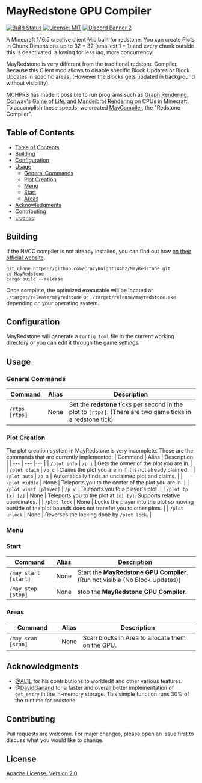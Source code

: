 # MayRedstone GPU Compiler

[![Build Status](https://travis-ci.org/MCHPR/MCHPRS.svg?branch=master)](https://travis-ci.org/MCHPR/MCHPRS) [![License: MIT](https://img.shields.io/badge/License-MIT-yellow.svg)](https://www.apache.org/licenses/LICENSE-2.0) [![Discord Banner 2](https://discordapp.com/api/guilds/724072903083163679/widget.png)](https://discord.com/invite/svK9JU7)

A Minecraft 1.16.5 creative client Mid built for redstone. You can create Plots in Chunk Dimensions up to 32 * 32 (smallest 1 * 1) and every chunk outside this is deactivated, allowing for less lag, more concurrency!

MayRedstone is very different from the traditional redstone Compiler. Because this Client mod allows to disable specific Block Updates or Block Updates in specific areas. (However the Blocks gets updated in background without visibility).

MCHPRS has made it possible to run programs such as [Graph Rendering, Conway's Game of Life, and Mandelbrot Rendering](https://www.youtube.com/watch?v=FDiapbD0Xfg) on CPUs in Minecraft. To accomplish these speeds, we created [MayCompiler](docs/MayCompiler.md), the "Redstone Compiler".

## Table of Contents

- [Table of Contents](#table-of-contents)
- [Building](#building)
- [Configuration](#configuration)
- [Usage](#usage)
   - [General Commands](#general-commands)
   - [Plot Creation](#plot-creation)
   - [Menu](#menu)
   - [Start](#start)
   - [Areas](#areas)
- [Acknowledgments](#acknowledgments)
- [Contributing](#contributing)
- [License](#license)

## Building

If the NVCC compiler is not already installed, you can find out how [on their official website](https://visualstudio.microsoft.com/de/downloads/).

```shell
git clone https://github.com/CrazyKnight144hz/MayRedstone.git
cd MayRedstone
cargo build --release
```

Once complete, the optimized executable will be located at `./target/release/mayredstone` or `./target/release/mayredstone.exe` depending on your operating system.

## Configuration

MayRedstone will generate a `Config.toml` file in the current working directory or you can edit it through the game settings.

## Usage

### General Commands
| Command | Alias | Description |
| --- | --- |--- |
| `/rtps [rtps]` | None | Set the **redstone** ticks per second in the plot to `[rtps]`. (There are two game ticks in a redstone tick) |

### Plot Creation
The plot creation system in MayRedstone is very incomplete.
These are the commands that are currently implemented:
| Command | Alias | Description |
| --- | --- |--- |
| `/plot info` | `/p i` | Gets the owner of the plot you are in. |
| `/plot claim` | `/p c` | Claims the plot you are in if it is not already claimed. |
| `/plot auto` | `/p a` | Automatically finds an unclaimed plot and claims. |
| `/plot middle` | None | Teleports you to the center of the plot you are in. |
| `/plot visit [player]` | `/p v` | Teleports you to a player's plot. |
| `/plot tp [x] [z]` | None | Teleports you to the plot at `[x] [y]`. Supports relative coordinates. |
| `/plot lock` | None | Locks the player into the plot so moving outside of the plot bounds does not transfer you to other plots. |
| `/plot unlock` | None | Reverses the locking done by `/plot lock`. |

### Menu

### Start
| Command              | Alias | Description                                                                  |
|----------------------| --- |------------------------------------------------------------------------------|
| `/may start [start]` | None | Start the **MayRedstone GPU Compiler**. (Run not visible (No Block Updates)) |
| `/may stop  [stop]`  | None | stop the **MayRedstone GPU Compiler**.                                       |


### Areas
| Command              | Alias | Description                                                                  |
|----------------------| --- |------------------------------------------------------------------------------|
| `/may scan  [scan]`  | None | Scan blocks in Area to allocate them on the GPU.                             |

## Acknowledgments
- [@AL1L](https://github.com/AL1L) for his contributions to worldedit and other various features.
- [@DavidGarland](https://github.com/DavidGarland) for a faster and overall better implementation of `get_entry` in the in-memory storage. This simple function runs 30% of the runtime for redstone.

## Contributing
Pull requests are welcome. For major changes, please open an issue first to discuss what you would like to change.

## License
[Apache License, Version 2.0](https://www.apache.org/licenses/LICENSE-2.0)
